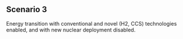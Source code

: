 ## Scenario 3

Energy transition with conventional and novel (H2, CCS) technologies enabled, and with new nuclear deployment disabled. 


